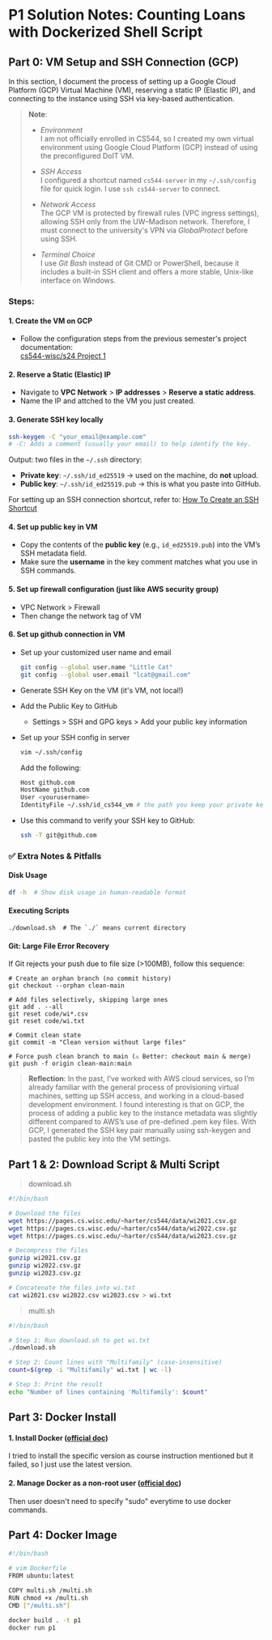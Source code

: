 # P1 Solution Notes: Counting Loans with Dockerized Shell Script

## Part 0: VM Setup and SSH Connection (GCP)

In this section, I document the process of setting up a Google Cloud Platform (GCP) Virtual Machine (VM), reserving a static IP (Elastic IP), and connecting to the instance using SSH via key-based authentication.

> **Note**:  
> - *Environment*  
>   I am not officially enrolled in CS544, so I created my own virtual environment using Google Cloud Platform (GCP) instead of using the preconfigured DoIT VM.
>
> - *SSH Access*  
>   I configured a shortcut named `cs544-server` in my `~/.ssh/config` file for quick login. I use `ssh cs544-server` to connect.
>
> - *Network Access*  
>   The GCP VM is protected by firewall rules (VPC ingress settings), allowing SSH only from the UW–Madison network. Therefore, I must connect to the university's VPN via *GlobalProtect* before using SSH.
>
> - *Terminal Choice*  
>   I use *Git Bash* instead of Git CMD or PowerShell, because it includes a built-in SSH client and offers a more stable, Unix-like interface on Windows.


### Steps:

#### 1. Create the VM on GCP
- Follow the configuration steps from the previous semester's project documentation:  
  [cs544-wisc/s24 Project 1](https://github.com/cs544-wisc/s24/tree/main/p1)

#### 2. Reserve a Static (Elastic) IP
- Navigate to **VPC Network** > **IP addresses** > **Reserve a static address**.
- Name the IP and attched to the VM you just created.

#### 3. Generate SSH key locally
```bash
ssh-keygen -C "your_email@example.com"
# -C: Adds a comment (usually your email) to help identify the key.
```

Output: two files in the `~/.ssh` directory:

- **Private key**: `~/.ssh/id_ed25519` → used on the machine, do **not** upload.
- **Public key**: `~/.ssh/id_ed25519.pub` → this is what you paste into GitHub.

For setting up an SSH connection shortcut, refer to: [How To Create an SSH Shortcut](https://www.digitalocean.com/community/tutorials/how-to-create-an-ssh-shortcut)

#### 4. Set up public key in VM
- Copy the contents of the **public key** (e.g., `id_ed25519.pub`) into the VM’s SSH metadata field.
- Make sure the **username** in the key comment matches what you use in SSH commands.

#### 5. Set up firewall configuration (just like AWS security group)
- VPC Network > Firewall 
- Then change the network tag of VM

#### 6. Set up github connection in VM
- Set up your customized user name and email
  ```bash
  git config --global user.name "Little Cat"
  git config --global user.email "lcat@gmail.com"
  ```
- Generate SSH Key on the VM (it's VM, not local!)
- Add the Public Key to GitHub
  - Settings > SSH and GPG keys > Add your public key information
- Set up your SSH config in server
  ```bash
  vim ~/.ssh/config
  ```
  Add the following:
  ```bash
  Host github.com
  HostName github.com
  User <yourusername>
  IdentityFile ~/.ssh/id_cs544_vm # the path you keep your private key
  ```

- Use this command to verify your SSH key to GitHub:
  ```bash
  ssh -T git@github.com
  ````

### ✅ Extra Notes & Pitfalls

#### Disk Usage
```bash
df -h  # Show disk usage in human-readable format
```

#### Executing Scripts
```
./download.sh  # The `./` means current directory
```

#### Git: Large File Error Recovery
If Git rejects your push due to file size (>100MB), follow this sequence:

```
# Create an orphan branch (no commit history)
git checkout --orphan clean-main

# Add files selectively, skipping large ones
git add . --all
git reset code/wi*.csv
git reset code/wi.txt

# Commit clean state
git commit -m "Clean version without large files"

# Force push clean branch to main (⚠️ Better: checkout main & merge)
git push -f origin clean-main:main
```


> **Reflection**: In the past, I’ve worked with AWS cloud services, so I’m already familiar with the general process of provisioning virtual machines, setting up SSH access, and working in a cloud-based development environment. I found interesting is that on GCP, the process of adding a public key to the instance metadata was slightly different compared to AWS’s use of pre-defined .pem key files. With GCP, I generated the SSH key pair manually using ssh-keygen and pasted the public key into the VM settings.


## Part 1 & 2: Download Script & Multi Script
> download.sh
```bash
#!/bin/bash

# Download the files
wget https://pages.cs.wisc.edu/~harter/cs544/data/wi2021.csv.gz
wget https://pages.cs.wisc.edu/~harter/cs544/data/wi2022.csv.gz
wget https://pages.cs.wisc.edu/~harter/cs544/data/wi2023.csv.gz

# Decompress the files
gunzip wi2021.csv.gz
gunzip wi2022.csv.gz
gunzip wi2023.csv.gz

# Concatenate the files into wi.txt
cat wi2021.csv wi2022.csv wi2023.csv > wi.txt
```

> multi.sh
```bash
#!/bin/bash

# Step 1: Run download.sh to get wi.txt
./download.sh

# Step 2: Count lines with "Multifamily" (case-insensitive)
count=$(grep -i "Multifamily" wi.txt | wc -l)

# Step 3: Print the result
echo "Number of lines containing 'Multifamily': $count"
```

## Part 3: Docker Install

#### 1. Install Docker ([official doc](https://docs.docker.com/engine/install/ubuntu/#install-using-the-repository))

I tried to install the specific version as course instruction mentioned but it failed, so I just use the latest version.

#### 2. Manage Docker as a non-root user ([official doc](https://docs.docker.com/engine/install/linux-postinstall/#manage-docker-as-a-non-root-user))

Then user doesn't need to specify "sudo" everytime to use docker commands.



## Part 4: Docker Image
```bash
#!/bin/bash

# vim Dockerfile
FROM ubuntu:latest

COPY multi.sh /multi.sh
RUN chmod +x /multi.sh
CMD ["/multi.sh"]
```

```bash
docker build . -t p1
docker run p1
```

